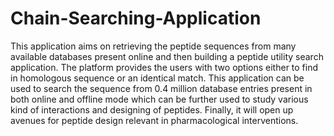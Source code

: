 # Chain-Searching-Application
This application aims on retrieving the peptide sequences from many available databases present online and then building a peptide utility search application. The platform provides the users with two options either to find in homologous sequence or an identical match. This application can be used to search the sequence from 0.4 million database entries present in both online and offline mode which can be further used to study various kind of interactions and designing of peptides. Finally, it will open up avenues for peptide design relevant in pharmacological interventions.
